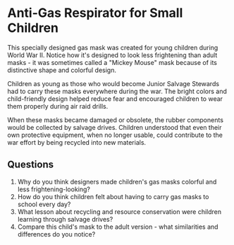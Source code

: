 # Anti-Gas Respirator for Small Children

This specially designed gas mask was created for young children during World War II. Notice how it's designed to look less frightening than adult masks - it was sometimes called a "Mickey Mouse" mask because of its distinctive shape and colorful design.

Children as young as those who would become Junior Salvage Stewards had to carry these masks everywhere during the war. The bright colors and child-friendly design helped reduce fear and encouraged children to wear them properly during air raid drills.

When these masks became damaged or obsolete, the rubber components would be collected by salvage drives. Children understood that even their own protective equipment, when no longer usable, could contribute to the war effort by being recycled into new materials.

## Questions

1. Why do you think designers made children's gas masks colorful and less frightening-looking?
2. How do you think children felt about having to carry gas masks to school every day?
3. What lesson about recycling and resource conservation were children learning through salvage drives?
4. Compare this child's mask to the adult version - what similarities and differences do you notice?
